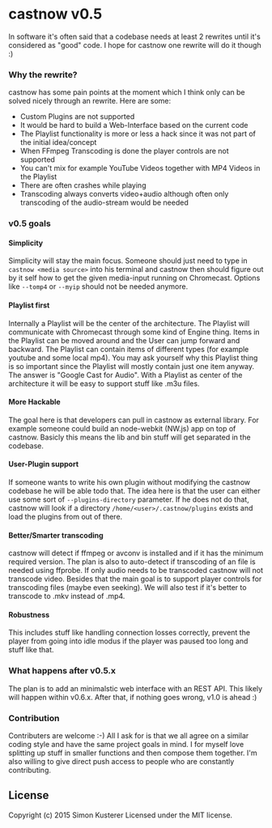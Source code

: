 # castnow v0.5

In software it's often said that a codebase needs at least 2 rewrites until
it's considered as "good" code. I hope for castnow one rewrite will do it though :)

### Why the rewrite?

castnow has some pain points at the moment which I think
only can be solved nicely through an rewrite.
Here are some:

* Custom Plugins are not supported
* It would be hard to build a Web-Interface based on the current code
* The Playlist functionality is more or less a hack since it was not part of the initial idea/concept
* When FFmpeg Transcoding is done the player controls are not supported
* You can't mix for example YouTube Videos together with MP4 Videos in the Playlist
* There are often crashes while playing
* Transcoding always converts video+audio although often only transcoding of the audio-stream would be needed


### v0.5 goals

#### Simplicity

Simplicity will stay the main focus. Someone should just need to type in `castnow <media source>`
into his terminal and castnow then should figure out by it self how to get the given media-input
running on Chromecast. Options like `--tomp4` or `--myip` should not be needed anymore.

#### Playlist first

Internally a Playlist will be the center of the architecture. The Playlist will communicate
with Chromecast through some kind of Engine thing. Items in the Playlist can be moved around and the User can jump forward and backward. The Playlist can contain items
of different types (for example youtube and some local mp4).
You may ask yourself why this Playlist thing is so important since the Playlist will
mostly contain just one item anyway. The answer is "Google Cast for Audio". With
a Playlist as center of the architecture it will be easy to support stuff like .m3u
files.

#### More Hackable

The goal here is that developers can pull in castnow as external library. For example someone could build an node-webkit (NW.js) app on top of castnow. Basicly this means the lib and bin stuff will get separated in the codebase.

#### User-Plugin support

If someone wants to write his own plugin without modifying the castnow codebase
he will be able todo that. The idea here is that the user can either use some
sort of `--plugins-directory` parameter. If he does not do that, castnow will look if a directory
`/home/<user>/.castnow/plugins` exists and load the plugins from out of there.

#### Better/Smarter transcoding

castnow will detect if ffmpeg or avconv is installed and if it has the minimum
required version. The plan is also to auto-detect if transcoding of an file is needed
using ffprobe. If only audio needs to be transcoded castnow will not transcode video.
Besides that the main goal is to support player controls for transcoding files (maybe
even seeking). We will also test if it's better to transcode to .mkv instead of .mp4.

#### Robustness

This includes stuff like handling connection losses correctly, prevent the player
from going into idle modus if the player was paused too long and stuff like that.

### What happens after v0.5.x

The plan is to add an minimalstic web interface with an REST API. This likely
will happen within v0.6.x. After that, if nothing goes wrong, v1.0 is ahead :)

### Contribution

Contributers are welcome :-)
All I ask for is that we all agree on a similar coding style and have the same project goals in mind. I for myself love splitting up stuff in smaller functions and then compose
them together. I'm also willing to give direct push access to people who are constantly contributing.

## License
Copyright (c) 2015 Simon Kusterer
Licensed under the MIT license.
